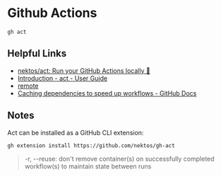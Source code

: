# Github Actions

```shell
gh act
```

## Helpful Links

-   [nektos/act: Run your GitHub Actions locally 🚀](https://github.com/nektos/act)
-   [Introduction - act - User Guide](https://nektosact.com/)
-   [remote](https://github.com/marketplace/actions/deploy-to-github-pages)
-   [Caching dependencies to speed up workflows - GitHub Docs](https://docs.github.com/en/actions/using-workflows/caching-dependencies-to-speed-up-workflows)

## Notes

Act can be installed as a GitHub CLI extension:

```shell
gh extension install https://github.com/nektos/gh-act
```

> -r, --reuse: don't remove container(s) on successfully completed workflow(s) to maintain state between runs
